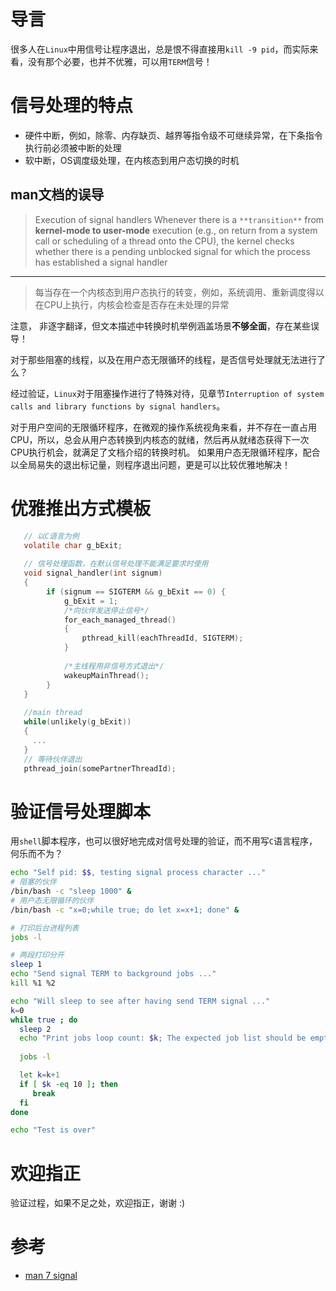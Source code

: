
# 导言 
很多人在`Linux`中用信号让程序退出，总是恨不得直接用`kill -9 pid`，而实际来看，没有那个必要，也并不优雅，可以用`TERM`信号！
# 信号处理的特点
+ 硬件中断，例如，除零、内存缺页、越界等指令级不可继续异常，在下条指令执行前必须被中断的处理
+ 软中断，OS调度级处理，在内核态到用户态切换的时机


## man文档的误导

>    Execution of signal handlers
>       Whenever there is a `**transition**` from **kernel-mode to user-mode**
>       execution (e.g., on return from a system call or scheduling of a
>       thread onto the CPU), the kernel checks whether there is a
>       pending unblocked signal for which the process has established a
>       signal handler

---

> 每当存在一个内核态到用户态执行的转变，例如，系统调用、重新调度得以在CPU上执行，内核会检查是否存在未处理的异常

注意， 非逐字翻译，但文本描述中转换时机举例涵盖场景**不够全面**，存在某些误导！

对于那些阻塞的线程，以及在用户态无限循环的线程，是否信号处理就无法进行了么？

经过验证，`Linux`对于阻塞操作进行了特殊对待，见章节`Interruption of system calls and library functions by signal handlers`。

对于用户空间的无限循环程序，在微观的操作系统视角来看，并不存在一直占用CPU，所以，总会从用户态转换到内核态的就绪，然后再从就绪态获得下一次CPU执行机会，就满足了文档介绍的转换时机。
如果用户态无限循环程序，配合以全局易失的退出标记量，则程序退出问题，更是可以比较优雅地解决！


# 优雅推出方式模板
```c
   // 以C语言为例
   volatile char g_bExit;
   
   // 信号处理函数，在默认信号处理不能满足要求时使用
   void signal_handler(int signum)
   {
		if (signum == SIGTERM && g_bExit == 0) {
			g_bExit = 1;
			/*向伙伴发送停止信号*/
			for_each_managed_thread()
			{
				pthread_kill(eachThreadId, SIGTERM);
			}
			
			/*主线程用非信号方式退出*/
			wakeupMainThread();
		}
   }
   
   //main thread
   while(unlikely(g_bExit))
   {
     ...
   }
   // 等待伙伴退出
   pthread_join(somePartnerThreadId);
```

# 验证信号处理脚本
用`shell`脚本程序，也可以很好地完成对信号处理的验证，而不用写`C`语言程序，何乐而不为？

```bash
echo "Self pid: $$, testing signal process character ..."
# 阻塞的伙伴
/bin/bash -c "sleep 1000" &
# 用户态无限循环的伙伴
/bin/bash -c "x=0;while true; do let x=x+1; done" &

# 打印后台进程列表
jobs -l

# 两段打印分开
sleep 1
echo "Send signal TERM to background jobs ..."
kill %1 %2

echo "Will sleep to see after having send TERM signal ..."
k=0
while true ; do
  sleep 2
  echo "Print jobs loop count: $k; The expected job list should be empty! ..."
  
  jobs -l

  let k=k+1
  if [ $k -eq 10 ]; then
     break
  fi
done

echo "Test is over"
```

# 欢迎指正
验证过程，如果不足之处，欢迎指正，谢谢 :)
# 参考
+ [man 7 signal](https://www.man7.org/linux/man-pages/man7/signal.7.html)

